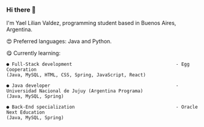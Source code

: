 ### Hi there 👋

I'm Yael Lilian Valdez, programming student based in Buenos Aires, Argentina.


😍 Preferred languages: Java and Python.


😋 Currently learning:

    ● Full-Stack development                                      - Egg Cooperation
    (Java, MySQL, HTML, CSS, Spring, JavaScript, React)          
    
    ● Java developer                                              - Universidad Nacional de Jujuy (Argentina Programa)
    (Java, MySQL, Spring)
    
    ● Back-End specialization                                     - Oracle Next Education
    (Java, MySQL, Spring)  
